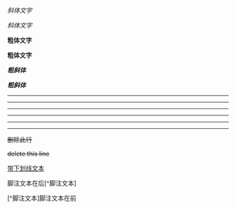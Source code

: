<!-- 
    Markdown 段落没有特殊的格式，直接编写文字就好，
    段落的换行是使用两个以上空格加上回车；
    也可以在段落后面使用一个空行来表示重新开始一个段落
-->

<!-- Markdown 可以使用以下几种字体 -->

*斜体文字*

_斜体文字_

**粗体文字**

__粗体文字__

***粗斜体***

___粗斜体___

<!-- 
    分隔线：
        在一行中用三个以上的星号、减号、底线来建立一个分隔线，
        行内不能有其他东西；
        也可以在星号或是减号中间插入空格
-->

***

* * * *

---

- - - -

---

_ _ _ _

<!-- 
    如果段落上的文字要添加删除线，
    只需要在文字的两端加上两个波浪线 ~~ 即可
-->

~~删除此行~~

~~delete this line~~

<!-- 下划线可以通过 HTML 的 <u> 标签来实现 -->

<u>带下划线文本</u>

<!-- 
    脚注是对文本的补充说明。
    Markdown 脚注的格式: 
        [^要注明的文本]
-->

脚注文本在后[^脚注文本]

[^脚注文本]脚注文本在前

